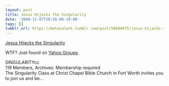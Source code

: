 ```yaml
---
layout: post
title: Jesus Hijacks the Singularity
date: '2008-11-07T20:56:06-10:00'
tags: []
tumblr_url: https://metavalent.tumblr.com/post/58609475/jesus-hijacks-the-singularity
---
```

[Jesus Hijacks the Singularity](http://metavalent.com/?p=958)  

WTF? Just found on [Yahoo Groups](http://groups.yahoo.com/search?query=singularity).

SINGULARITYcc  
119 Members, Archives: Membership required  
The Singularity Class at Christ Chapel Bible Church in Fort Worth invites you to join us and be…

